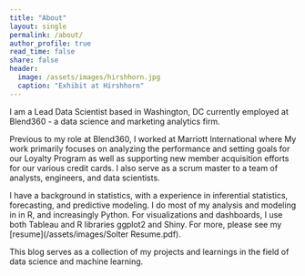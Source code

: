 ```yaml
---
title: "About"
layout: single
permalink: /about/
author_profile: true
read_time: false
share: false
header:
  image: /assets/images/hirshhorn.jpg
  caption: "Exhibit at Hirshhorn"
---
```



I am a Lead Data Scientist based in Washington, DC currently employed at Blend360 - a data science and marketing analytics firm.

Previous to my role at Blend360, I worked at Marriott International where My work primarily focuses on analyzing the performance and setting goals for our Loyalty Program as well as supporting new member acquisition efforts for our various credit cards. I also serve as a scrum master to a team of analysts, engineers, and data scientists.

I have a background in statistics, with a experience in inferential statistics, forecasting, and predictive modeling. I do most of my analysis and modeling in  in R, and increasingly Python. For visualizations and dashboards, I use both Tableau and R libraries ggplot2 and Shiny. For more, please see my [resume](/assets/images/Solter Resume.pdf).

This blog serves as a collection of my projects and learnings in the field of data science and machine learning.
